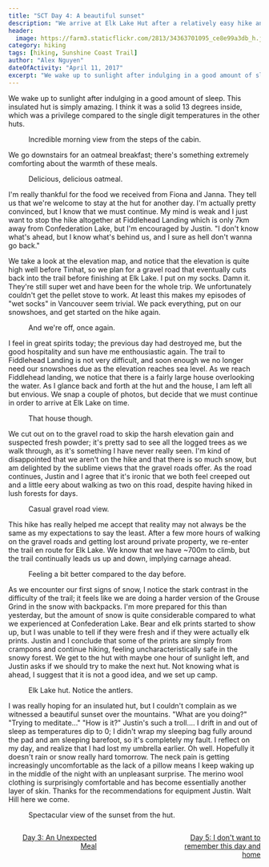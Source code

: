 ```yaml
---
title: "SCT Day 4: A beautiful sunset"
description: "We arrive at Elk Lake Hut after a relatively easy hike and detour"
header:
  image: https://farm3.staticflickr.com/2813/34363701095_ce8e99a3db_h.jpg
category: hiking
tags: [hiking, Sunshine Coast Trail]
author: "Alex Nguyen"
dateOfActivity: "April 11, 2017"
excerpt: "We wake up to sunlight after indulging in a good amount of sleep. This insulated hut is simply amazing. I think it was a solid 13 degrees inside, which was a privilege compared to the single digit temperatures in the other huts."
---
```


We wake up to sunlight after indulging in a good amount of sleep. This insulated hut is simply amazing. I think it was a solid 13 degrees inside, which was a privilege compared to the single digit temperatures in the other huts. 
<figure> 
  <img data-original="https://farm3.staticflickr.com/2847/34363701935_5f4b99014b_h.jpg" data-action="zoom" class="inline-image"/>
  <figcaption>Incredible morning view from the steps of the cabin.</figcaption>
</figure>
We go downstairs for an oatmeal breakfast; there's something extremely comforting about the warmth of these meals. 
<figure> 
  <img data-original="https://farm3.staticflickr.com/2873/34322271476_f06cddc006_h.jpg" data-action="zoom" class="inline-image"/>
  <figcaption>Delicious, delicious oatmeal.</figcaption>
</figure>
I'm really thankful for the food we received from Fiona and Janna. They tell us that we're welcome to stay at the hut for another day. I'm actually pretty convinced, but I know that we must continue. My mind is weak and I just want to stop the hike altogether at Fiddlehead Landing which is only 7km away from Confederation Lake, but I'm encouraged by Justin. "I don't know what's ahead, but I know what's behind us, and I sure as hell don't wanna go back." 

We take a look at the elevation map, and notice that the elevation is quite high well before Tinhat, so we plan for a gravel road that eventually cuts back into the trail before finishing at Elk Lake. I put on my socks. Damn it. They're still super wet and have been for the whole trip. We unfortunately couldn't get the pellet stove to work. At least this makes my episodes of "wet socks" in Vancouver seem trivial. We pack everything, put on our snowshoes, and get started on the hike again. 
<figure> 
  <img data-original="https://farm3.staticflickr.com/2813/34363701095_ce8e99a3db_h.jpg" data-action="zoom" class="inline-image"/>
  <figcaption>And we're off, once again.</figcaption>
</figure>
I feel in great spirits today; the previous day had destroyed me, but the good hospitality and sun have me enthousiastic again. The trail to Fiddlehead Landing is not very difficult, and soon enough we no longer need our snowshoes due as the elevation reaches sea level. As we reach Fiddlehead landing, we notice that there is a fairly large house overlooking the water. As I glance back and forth at the hut and the house, I am left all but envious. We snap a couple of photos, but decide that we must continue in order to arrive at Elk Lake on time. 
<figure> 
  <img data-original="https://farm5.staticflickr.com/4194/33741034454_fa53b437cd_h.jpg" data-action="zoom" class="inline-image"/>
  <figcaption>That house though.</figcaption>
</figure>
We cut out on to the gravel road to skip the harsh elevation gain and suspected fresh powder; it's pretty sad to see all the logged trees as we walk through, as it's something I have never really seen. I'm kind of disappointed that we aren't on the hike and that there is so much snow, but am delighted by the sublime views that the gravel roads offer. As the road continues, Justin and I agree that it's ironic that we both feel creeped out and a little eery about walking as two on this road, despite having hiked in lush forests for days.
<figure> 
  <img data-original="https://farm5.staticflickr.com/4194/34422163962_4005ede8d5_h.jpg" data-action="zoom" class="inline-image"/>
  <figcaption>Casual gravel road view.</figcaption>
</figure>
This hike has really helped me accept that reality may not always be the same as my expectations to say the least. After a few more hours of walking on the gravel roads and getting lost around private property, we re-enter the trail en route for Elk Lake. We know that we have ~700m to climb, but the trail continually leads us up and down, implying carnage ahead. 
<figure> 
  <img data-original="https://farm5.staticflickr.com/4185/34422163862_4037c3e4a4_h.jpg" data-action="zoom" class="inline-image"/>
  <figcaption>Feeling a bit better compared to the day before.</figcaption>
</figure>
As we encounter our first signs of snow, I notice the stark contrast in the difficulty of the trail; it feels like we are doing a harder version of the Grouse Grind in the snow with backpacks. I'm more prepared for this than yesterday, but the amount of snow is quite considerable compared to what we experienced at Confederation Lake. Bear and elk prints started to show up, but I was unable to tell if they were fresh and if they were actually elk prints. Justin and I conclude that some of the prints are simply from crampons and continue hiking, feeling uncharacteristically safe in the snowy forest. We get to the hut with maybe one hour of sunlight left, and Justin asks if we should try to make the next hut. Not knowing what is ahead, I suggest that it is not a good idea, and we set up camp. 
<figure> 
  <img data-original="https://farm5.staticflickr.com/4168/33741034064_70400533e0_h.jpg" data-action="zoom" class="inline-image"/>
  <figcaption>Elk Lake hut. Notice the antlers.</figcaption>
</figure>
I was really hoping for an insulated hut, but I couldn't complain as we witnessed a beautiful sunset over the mountains. "What are you doing?" "Trying to meditate..." "How is it?" Justin's such a troll.... I drift in and out of sleep as temperatures dip to 0; I didn't wrap my sleeping bag fully around the pad and am sleeping barefoot, so it's completely my fault. I reflect on my day, and realize that I had lost my umbrella earlier. Oh well. Hopefully it doesn't rain or snow really hard tomorrow. The neck pain is getting increasingly uncomfortable as the lack of a pillow means I keep waking up in the middle of the night with an unpleasant surprise. The merino wool clothing is surprisingly comfortable and has become essentially another layer of skin. Thanks for the recommendations for equipment Justin. Walt Hill here we come.
<figure> 
  <img data-original="https://farm5.staticflickr.com/4161/33741033704_3d355760f7_h.jpg" data-action="zoom" class="inline-image"/>
  <figcaption>Spectacular view of the sunset from the hut.</figcaption>
</figure>

<div> 
  <div style="float: left; margin: 0; max-width:35%"><p style="text-align: right;"><a href="https://bestcoasttrail.github.io/hiking/Sunshine-Coast-Trail-Day-3-An-Unexpected-Meal/"><i class="fa fa-long-arrow-left" aria-hidden="true"></i> Day 3: An Unexpected Meal </a></p></div>
  <div style="float: right; max-width:35%"><p style="text-align: right;"><a href="https://bestcoasttrail.github.io/hiking/Sunshine-Coast-Trail-Day-5-and-6-Knee-Deep-In-Snow/">Day 5: I don't want to remember this day and home <i class="fa fa-long-arrow-right" aria-hidden="true"></i></a></p></div>
</div>

